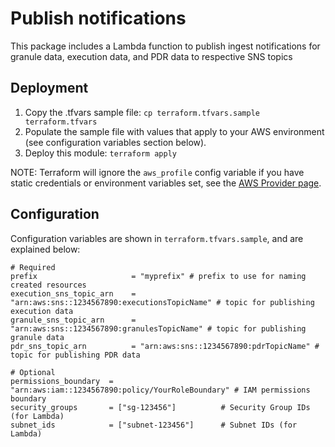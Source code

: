 # Publish notifications

This package includes a Lambda function to publish ingest notifications for granule data, execution data, and PDR data to respective SNS topics

## Deployment

1. Copy the .tfvars sample file: `cp terraform.tfvars.sample terraform.tfvars`
2. Populate the sample file with values that apply to your AWS environment (see configuration variables section below).
3. Deploy this module: `terraform apply`

NOTE: Terraform will ignore the `aws_profile` config variable if you have static credentials or environment variables set, see the [AWS Provider page](https://www.terraform.io/docs/providers/aws/index.html#authentication).

## Configuration

Configuration variables are shown in `terraform.tfvars.sample`, and are explained below:

```text
# Required
prefix                     = "myprefix" # prefix to use for naming created resources
execution_sns_topic_arn    = "arn:aws:sns::1234567890:executionsTopicName" # topic for publishing execution data
granule_sns_topic_arn      = "arn:aws:sns::1234567890:granulesTopicName" # topic for publishing granule data
pdr_sns_topic_arn          = "arn:aws:sns::1234567890:pdrTopicName" # topic for publishing PDR data

# Optional
permissions_boundary  = "arn:aws:iam::1234567890:policy/YourRoleBoundary" # IAM permissions boundary
security_groups       = ["sg-123456"]          # Security Group IDs (for Lambda)
subnet_ids            = ["subnet-123456"]      # Subnet IDs (for Lambda)
```
